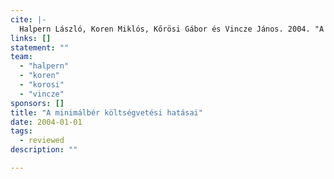 ```yaml
---
cite: |-
  Halpern László, Koren Miklós, Kőrösi Gábor és Vincze János. 2004. "A minimálbér költségvetési hatásai" Közgazdasági Szemle. 51(4), pp. 325-345.
links: []
statement: ""
team:
  - "halpern"
  - "koren"
  - "korosi"
  - "vincze"
sponsors: []
title: "A minimálbér költségvetési hatásai"
date: 2004-01-01
tags:
  - reviewed
description: ""

---
```



